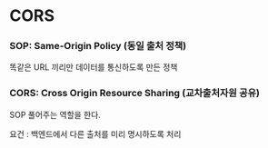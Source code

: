 # CORS



### SOP: Same-Origin Policy (동일 출처 정책)

똑같은 URL 끼리만 데이터를 통신하도록 만든 정책



### CORS:  Cross Origin Resource Sharing (교차출처자원 공유)

SOP 풀어주는 역할을 한다.



요건 : 백엔드에서 다른 출처를 미리 명시하도록 처리